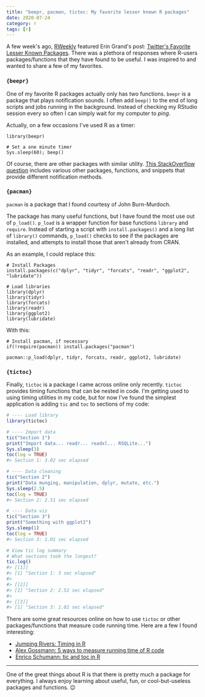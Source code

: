 ```yaml
---
title: "beepr, pacman, tictoc: My favorite lesser known R packages"
date: 2020-07-24
category: r
tags: [r]
---
```




A few week's ago, [RWeekly](https://rweekly.org/) featured Erin Grand's post: [Twitter's Favorite Lesser Known Packages](https://eringrand.github.io/fave_r_functions/). 
There was a plethora of responses where R-users packages/functions that they have found to be useful. I was inspired to and wanted to share a few of my favorites.

### `{beepr}`

One of my favorite R packages actually only has two functions. `beepr` is a package that plays notification sounds. I often add `beep()` to the end of long scripts and jobs running in the background. Instead of checking my RStudio session every so often I can simply wait for my computer to *ping*. 

Actually, on a few occasions I've used R as a timer:
```
library(beepr)

# Set a one minute timer
Sys.sleep(60); beep()
```

Of course, there are other packages with similar utility. [This StackOverflow question](https://stackoverflow.com/questions/3365657/is-there-a-way-to-make-r-beep-play-a-sound-at-the-end-of-a-script) includes various other packages, functions, and snippets that provide different notification methods.

### `{pacman}`

`pacman` is a package that I found courtesy of John Burn-Murdoch. 

The package has many useful functions, but I have found the most use out of `p_load()`. `p_load` is a wrapper function for base functions `library` and `require`. Instead of starting a script with `install.packages()` and a long list of `library()` commands, `p_load()` checks to see if the packages are installed, and attempts to install those that aren't already from CRAN.

As an example, I could replace this:
```
# Install Packages
install.packages(c("dplyr", "tidyr", "forcats", "readr", "ggplot2", "lubridate"))

# Load libraries
library(dplyr)
library(tidyr)
library(forcats)
library(readr)
library(ggplot2)
library(lubridate)
```

With this:
```
# Install pacman, if necessary
if(!require(pacman)) install.packages("pacman")

pacman::p_load(dplyr, tidyr, forcats, readr, ggplot2, lubridate)
```

### `{tictoc}`

Finally, `tictoc` is a package I came across online only recently. `tictoc` provides timing functions that can be nested in code. I'm getting used to using timing utilities in my code, but for now I've found the simplest application is adding `tic` and `toc` to sections of my code:

``` r
# ---- Load library
library(tictoc)

# ---- Import data
tic("Section 1")
print("Import data... readr... readxl... RSQLite...")
Sys.sleep(3)
toc(log = TRUE)
#> Section 1: 3.02 sec elapsed

# ---- Data cleaning
tic("Section 2")
print("Data munging, manipulation, dplyr, mutate, etc.")
Sys.sleep(2.5)
toc(log = TRUE)
#> Section 2: 2.51 sec elapsed

# ---- Data viz
tic("Section 3")
print("Something with ggplot2")
Sys.sleep(1)
toc(log = TRUE)
#> Section 3: 1.01 sec elapsed

# View tic log summary
# What sections took the longest?
tic.log()
#> [[1]]
#> [1] "Section 1: 3 sec elapsed"
#> 
#> [[2]]
#> [1] "Section 2: 2.52 sec elapsed"
#> 
#> [[3]]
#> [1] "Section 3: 1.02 sec elapsed"

```

There are some great resources online on how to use `tictoc` or other packages/functions that measure code running time. Here are a few I found interesting:
- [Jumping Rivers: Timing in R](https://www.jumpingrivers.com/blog/timing-in-r/)
- [Alex Gossmann: 5 ways to measure running time of R code](https://www.alexejgossmann.com/benchmarking_r/)
- [Enrico Schumann: tic and toc in R](http://enricoschumann.net/R/tictoc.htm)

***

One of the great things about R is that there is pretty much a package for everything. I always enjoy learning about useful, fun, or cool-but-useless packages and functions. :wink:

